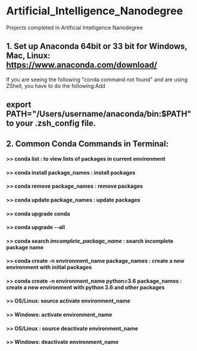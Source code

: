 # Artificial_Intelligence_Nanodegree
Projects completed in Artificial Intelligence Nanodegree
## 1. Set up Anaconda 64bit or 33 bit for Windows, Mac, Linux: https://www.anaconda.com/download/
  If you are seeing the following "conda command not found" and are using ZShell, you have to do the following:Add
  ## export PATH="/Users/username/anaconda/bin:$PATH" to your .zsh_config file.
          
## 2. Common Conda Commands in Terminal:
#### >> conda list : to view lists of packages in current environment
#### >> conda install package_names : install packages
#### >> conda remove package_names : remove packages
#### >> conda update package_names : update packages
#### >> conda upgrade conda
#### >> conda upgrade --all
#### >> conda search *imcomplete_package_name* : search incomplete package name
#### >> conda create -n environment_name package_names : create a new environment with initial packages
#### >> conda create -n environment_name python=3.6 package_names : create a new environment with python 3.6 and other packages
#### >> OS/Linux: source activate environment_name
#### >> Windows: activate environment_name
#### >> OS/Linux : source deactivate environment_name
#### >> Windows: deactivate environment_name

